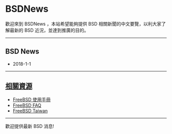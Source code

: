 # BSDNews

歡迎來到 BSDNews ，本站希望能夠提供 BSD 相關新聞的中文要覽，以利大家了解最新的 BSD 近況，並達到推廣的目的。

---

## BSD News 
- 2018-1-1

---

## [相關資源](resource)
- [FreeBSD 使用手冊](https://www.freebsd.org/doc/zh_TW.UTF-8/books/handbook/index.html)
- [FreeBSD FAQ](https://www.freebsd.org/doc/zh_TW.UTF-8/books/faq/index.html)
- [FreeBSD Taiwan](https://www.facebook.com/groups/freebsd.taiwan/)

---
歡迎提供最新 BSD 消息!
